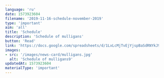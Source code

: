 ```yaml
---
language: 'ru'
date: 1573923604
filename: '2019-11-16-schedule-november-2019'
type: 'important'
aim: 'all'
title: 'Schedule'
description: 'Schedule of mulligans'
button: 'Read'
link: 'https://docs.google.com/spreadsheets/d/1LxLcMjTvEjYjspBaSdRNYkJ9n6gseHNN-WTC9amWSIc'
images:
- src: '/images/news-card/mulligans.jpg'
  alt: 'Schedule of mulligans9'
updatedAt: 1573923604
materialType: 'important'
---
```

